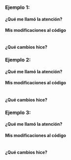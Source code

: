### Ejemplo 1:
#### ¿Qué me llamó la atención?

#### Mis modificaciones al código

```py
```

#### ¿Qué cambios hice?

### Ejemplo 2:
#### ¿Qué me llamó la atención?

#### Mis modificaciones al código

```py
```

#### ¿Qué cambios hice?

### Ejemplo 3:
#### ¿Qué me llamó la atención?

#### Mis modificaciones al código

```py
```

#### ¿Qué cambios hice?

